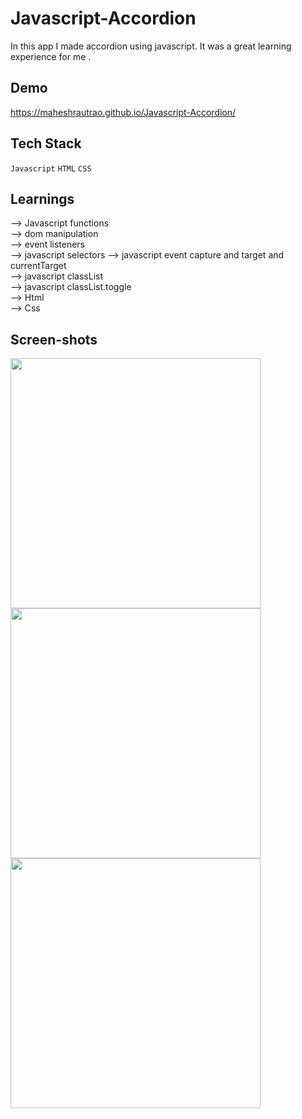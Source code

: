 # Javascript-Accordion

 In this app I made accordion using javascript. It was a great learning experience for me .
 
 ## Demo

  https://maheshrautrao.github.io/Javascript-Accordion/
 
 ## Tech Stack

  `Javascript` `HTML` `CSS`

 ## Learnings

  --> Javascript functions <br>
  --> dom manipulation <br>
  --> event listeners <br>
  --> javascript selectors
  --> javascript event capture and target and currentTarget  <br>
  --> javascript classList <br>
  --> javascript classList.toggle <br>
  --> Html <br>
  --> Css <br>

  ## Screen-shots

  <img src="https://github.com/MaheshRautrao/Javascript-Accordion/assets/101188065/7a306d5b-71c8-416b-91f7-da3bcf7412a8"  style="  width:400px;"/>
  

<img src="https://github.com/MaheshRautrao/Javascript-Accordion/assets/101188065/44963e11-6c2e-46fa-a94b-ba6bc7133303" style="width:400px;"/>

  <img src="https://github.com/MaheshRautrao/Javascript-Accordion/assets/101188065/be6dac42-ff80-4dfe-8e05-6f358d896aff" style=" width:400px;"/>


